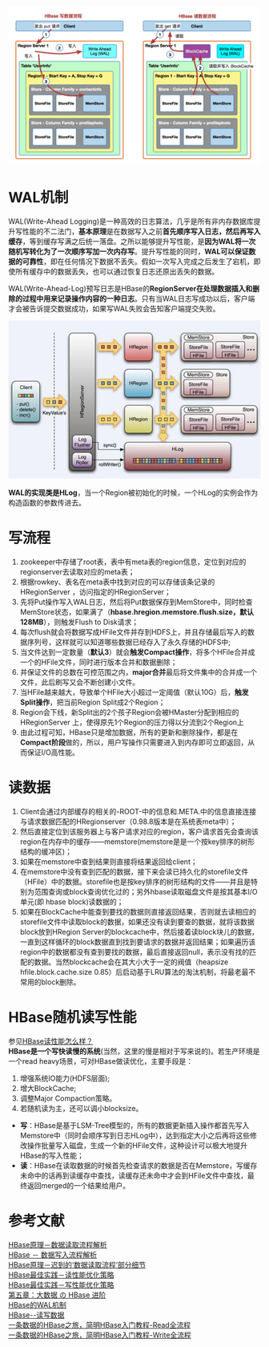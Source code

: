 ![read and write](https://raw.githubusercontent.com/Andr-Robot/iMarkdownPhotos/master/Res/hbasereadandwrite.png)

# WAL机制
WAL(Write-Ahead Logging)是一种高效的日志算法，几乎是所有非内存数据库提升写性能的不二法门，**基本原理**是在数据写入之前**首先顺序写入日志，然后再写入缓存**，等到缓存写满之后统一落盘。之所以能够提升写性能，是**因为WAL将一次随机写转化为了一次顺序写加一次内存写**。提升写性能的同时，**WAL可以保证数据的可靠性**，即在任何情况下数据不丢失。假如一次写入完成之后发生了宕机，即使所有缓存中的数据丢失，也可以通过恢复日志还原出丢失的数据。

WAL(Write-Ahead-Log)预写日志是HBase的**RegionServer在处理数据插入和删除的过程中用来记录操作内容的一种日志**。只有当WAL日志写成功以后，客户端才会被告诉提交数据成功，如果写WAL失败会告知客户端提交失败。  

![](https://raw.githubusercontent.com/Andr-Robot/iMarkdownPhotos/master/Res/hregionserver.jpg)    

**WAL的实现类是HLog**，当一个Region被初始化的时候，一个HLog的实例会作为构造函数的参数传进去。 

# 写流程
1. zookeeper中存储了root表，表中有meta表的region信息，定位到对应的regionserver去读取对应的meta表；
2. 根据rowkey、表名在meta表中找到对应的可以存储该条记录的HRegionServer ，访问指定的HRegionServer；
3. 先将Put操作写入WAL日志，然后将Put数据保存到MemStore中，同时检查MemStore状态，如果满了（**hbase.hregion.memstore.flush.size，默认128MB**），则触发Flush to Disk请求；
4. 每次flush就会将数据写成HFile文件并存到HDFS上，并且存储最后写入的数据序列号，这样就可以知道哪些数据已经存入了永久存储的HDFS中;
5. 当文件达到一定数量（**默认3**）就会**触发Compact操作**，将多个HFile合并成一个的HFile文件，同时进行版本合并和数据删除；
6. 并保证文件的总数在可控范围之内，**major合并**最后将文件集中的合并成一个文件，此后刷写又会不断创建小文件。
7. 当HFile越来越大，导致单个HFile大小超过一定阈值（默认10G）后，**触发Split操作**，把当前Region Split成2个Region；
8. Region会下线，新Split出的2个孩子Region会被HMaster分配到相应的HRegionServer 上，使得原先1个Region的压力得以分流到2个Region上
9. 由此过程可知，HBase只是增加数据，所有的更新和删除操作，都是在**Compact阶段**做的，所以，用户写操作只需要进入到内存即可立即返回，从而保证I/O高性能。

# 读数据
1. Client会通过内部缓存的相关的-ROOT-中的信息和.META.中的信息直接连接与请求数据匹配的HRegionserver（0.98.8版本是在系统表meta中）；
2. 然后直接定位到该服务器上与客户请求对应的region，客户请求首先会查询该region在内存中的缓存——memstore(memstore是是一个按key排序的树形结构的缓冲区)；
3. 如果在memstore中查到结果则直接将结果返回给client；
4. 在memstore中没有查到匹配的数据，接下来会读已持久化的storefile文件（HFile）中的数据。storefile也是按key排序的树形结构的文件——并且是特别为范围查询或block查询优化过的；另外hbase读取磁盘文件是按其基本I/O单元(即 hbase block)读数据的；
5. 如果在BlockCache中能查到要找的数据则直接返回结果，否则就去读相应的storefile文件中读取block的数据，如果还没有读到要查的数据，就将该数据block放到HRegion Server的blockcache中，然后接着读block块儿的数据，一直到这样循环的block数据直到找到要请求的数据并返回结果；如果遍历该region中的数据都没有查到要找的数据，最后直接返回null，表示没有找的匹配的数据。当然blockcache会在其大小大于一定的阀值（heapsize hfile.block.cache.size 0.85）后启动基于LRU算法的淘汰机制，将最老最不常用的block删除。

# HBase随机读写性能
参见[HBase读性能怎么样？](https://www.zhihu.com/question/21653972)    
**HBase是一个写快读慢的系统**(当然，这里的慢是相对于写来说的)。若生产环境是一个read heavy场景，可对HBase做读优化，主要手段是：
1. 增强系统IO能力(HDFS层面); 
2. 增大BlockCache; 
3. 调整Major Compaction策略。
4. 若随机读为主，还可以调小blocksize。


- **写**：HBase是基于LSM-Tree模型的，所有的数据更新插入操作都首先写入Memstore中（同时会顺序写到日志HLog中），达到指定大小之后再将这些修改操作批量写入磁盘，生成一个新的HFile文件，这种设计可以极大地提升HBase的写入性能；
- **读**：HBase在读取数据的时候首先检查请求的数据是否在Memstore，写缓存未命中的话再到读缓存中查找，读缓存还未命中才会到HFile文件中查找，最终返回merged的一个结果给用户。

# 参考文献
[HBase原理－数据读取流程解析](http://hbasefly.com/2016/12/21/hbase-getorscan/)   
[HBase － 数据写入流程解析](http://hbasefly.com/2016/03/23/hbase_writer/)    
[HBase原理－迟到的‘数据读取流程’部分细节](http://hbasefly.com/2017/06/11/hbase-scan-2/)      
[HBase最佳实践－读性能优化策略](http://hbasefly.com/2016/11/11/hbase%E6%9C%80%E4%BD%B3%E5%AE%9E%E8%B7%B5%EF%BC%8D%E8%AF%BB%E6%80%A7%E8%83%BD%E4%BC%98%E5%8C%96%E7%AD%96%E7%95%A5/)    
[HBase最佳实践－写性能优化策略](http://hbasefly.com/2016/12/10/hbase-parctice-write/)    
[第五章：大数据 の HBase 进阶](https://www.cnblogs.com/jcchoiling/p/7360110.html)   
[HBase的WAL机制](https://blog.csdn.net/scgaliguodong123_/article/details/46754195)   
[HBase--读写数据](https://blog.xiaoxiaomo.com/2016/06/05/HBase-%E8%AF%BB%E5%86%99%E6%95%B0%E6%8D%AE/)    
[一条数据的HBase之旅，简明HBase入门教程-Read全流程](http://www.nosqlnotes.com/technotes/hbase/hbase-read/)    
[一条数据的HBase之旅，简明HBase入门教程-Write全流程](http://www.nosqlnotes.com/technotes/hbase/hbase-overview-writeflow/)